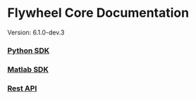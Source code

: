 # Flywheel Core Documentation
Version: 6.1.0-dev.3

### [Python SDK](python/)

### [Matlab SDK](matlab/)

### [Rest API](swagger/index.html)

